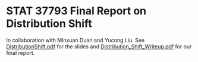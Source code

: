 # STAT 37793 Final Report on Distribution Shift

In collaboration with Minxuan Duan and Yucong Liu. See [DistributionShift.pdf](https://github.com/nalzok/distribution_shift/blob/main/DistributionShift.pdf) for the slides and [Distribution_Shift_Writeup.pdf](https://github.com/nalzok/distribution_shift/blob/main/Distribution_Shift_Writeup.pdf) for our final report.
